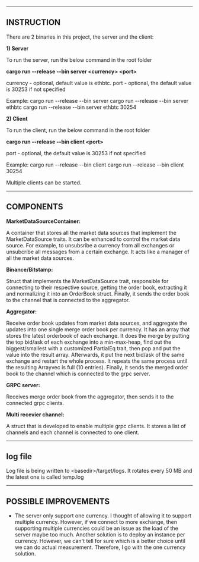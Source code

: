 ------------------------------
INSTRUCTION
------------------------------

There are 2 binaries in this project, the server and the client:

**1) Server**

To run the server, run the below command in the root folder

**cargo run --release --bin server \<currency\> \<port\>**

currency - optional, default value is ethbtc.
port - optional, the default value is 30253 if not specified

Example:
cargo run --release --bin server
cargo run --release --bin server ethbtc
cargo run --release --bin server ethbtc 30254

**2) Client**

To run the client, run the below command in the root folder

**cargo run --release --bin client \<port\>**

port - optional, the default value is 30253 if not specified

Example:
cargo run --release --bin client
cargo run --release --bin client 30254

Multiple clients can be started.

------------------------------
COMPONENTS
------------------------------

**MarketDataSourceContainer:**

A container that stores all the market data sources that implement the MarketDataSource traits. It can be enhanced to control the market data source. For example, to unsubsribe a currency from all exchanges or unsubcribe all messages from a certain exchange. It acts like a manager of all the market data sources.

**Binance/Bitstamp:**

Struct that implements the MarketDataSource trait, responsible for connecting to their respective source, getting the order book, extracting it and normalizing it into an OrderBook struct. Finally, it sends the order book to the channel that is connected to the aggregator.

**Aggregator:**

Receive order book updates from market data sources, and aggregate the updates into one single merge order book per currency. It has an array that stores the latest orderbook of each exchange. It does the merge by putting the top bid/ask of each exchange into a min-max-heap, find out the biggest/smallest with a customized PartialEq trait, then pop and put the value into the result array. Afterwards, it put the next bid/ask of the same exchange and restart the whole process. It repeats the same process until the resulting Arrayvec is full (10 entries). Finally, it sends the merged order book to the channel which is connected to the grpc server.

**GRPC server:**

Receives merge order book from the aggregator, then sends it to the connected grpc clients.

**Multi recevier channel:**

A struct that is developed to enable multiple grpc clients. It stores a list of channels and each channel is connected to one client.

------------------------------
log file
------------------------------

Log file is being written to \<basedir\>/target/logs. It rotates every 50 MB and the latest one is called temp.log

------------------------------
POSSIBLE IMPROVEMENTS
------------------------------

- The server only support one currency. I thought of allowing it to support multiple currency. However, if we connect to more exchange, then supporting multiple currencies could be an issue as the load of the server maybe too much. Another solution is to deploy an instance per currency. However, we can't tell for sure which is a better choice until we can do actual measurement. Therefore, I go with the one currency solution.




